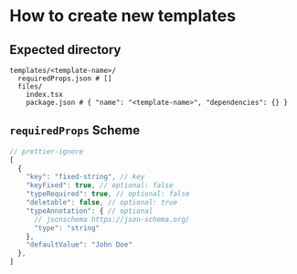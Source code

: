 # How to create new templates

## Expected directory

```
templates/<template-name>/
  requiredProps.json # []
  files/
    index.tsx
    package.json # { "name": "<template-name>", "dependencies": {} }
```

## `requiredProps` Scheme

```js
// prettier-ignore
[
  {
    "key": "fixed-string", // key
    "keyFixed": true, // optional: false
    "typeRequired": true, // optional: false
    "deletable": false, // optional: true
    "typeAnnotation": { // optional
      // jsonschema https://json-schema.org/
      "type": "string"
    },
    "defaultValue": "John Doe"
  },
]
```
